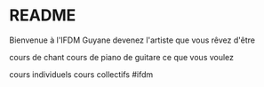 # README
Bienvenue à l'IFDM Guyane
 devenez l'artiste que vous rêvez d'être

cours de chant
cours de piano
de guitare 
ce que vous voulez

cours individuels
cours collectifs
#ifdm
